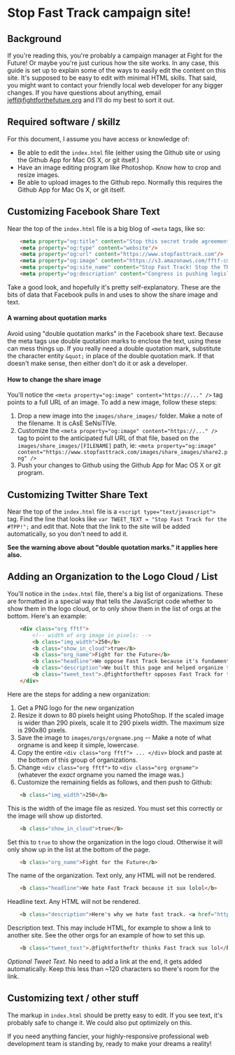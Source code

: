 Stop Fast Track campaign site!
==============================

Background
----------
If you're reading this, you're probably a campaign manager at Fight for the
Future! Or maybe you're just curious how the site works. In any case, this guide
is set up to explain some of the ways to easily edit the content on this site.
It's supposed to be easy to edit with minimal HTML skills. That said, you might
want to contact your friendly local web developer for any bigger changes.
If you have questions about anything, email jeff@fightforthefuture.org and I'll
do my best to sort it out.

Required software / skillz
--------------------------
For this document, I assume you have access or knowledge of:

* Be able to edit the `index.html` file (either using the Github site or using
  the Github App for Mac OS X, or git itself.)
* Have an image editing program like Photoshop. Know how to crop and resize
  images.
* Be able to upload images to the Github repo. Normally this requires the Github
  App for Mac Os X, or git itself.


Customizing Facebook Share Text
-------------------------------
Near the top of the `index.html` file is a big blog of `<meta` tags, like so:

```html
    <meta property="og:title" content="Stop this secret trade agreement that would censor the Internet."/>
    <meta property="og:type" content="website"/>
    <meta property="og:url" content="https://www.stopfasttrack.com"/>
    <meta property="og:image" content="https://s3.amazonaws.com/fftf-cms/media/opengraph/Screen_Shot_2014-01-03_at_7.20.26_PM.png"/>
    <meta property="og:site_name" content="Stop Fast Track! Stop the TPP!"/>
    <meta property="og:description" content="Congress is pushing legislation right now that would 'Fast Track' the Trans-Pacific Partnership -- a secretive agreement negotiated behind closed doors by government bureaucrats and more than 600 corporate lobbyists. It threatens everything you care about: democracy, jobs, the environment, and the Internet."/>
```
Take a good look, and hopefully it's pretty self-explanatory. These are the
bits of data that Facebook pulls in and uses to show the share image and text.

#### A warning about quotation marks

Avoid using "double quotation marks" in the Facebook share text. Because the
meta tags use double quotation marks to enclose the text, using these can mess
things up. If you really need a double quotation mark, substitute the character
entity `&quot;` in place of the double quotation mark. If that doesn't make
sense, then either don't do it or ask a developer.

#### How to change the share image

You'll notice the `<meta property="og:image" content="https://..." />` tag
points to a full URL of an image. To add a new image, follow these steps:

1. Drop a new image into the `images/share_images/` folder. Make a note of the
   filename. It is cAsE SeNsiTIVe.
2. Customize the `<meta property="og:image" content="https://..." />` tag to
   point to the anticipated full URL of that file, based on the
   `images/share_images/[FILENAME]` path, ie:
   `<meta property="og:image" content="https://www.stopfasttrack.com/images/share_images/share2.png" />`
3. Push your changes to Github using the Github App for Mac OS X or git program.

Customizing Twitter Share Text
------------------------------
Near the top of the `index.html` file is a `<script type="text/javascript">`
tag. Find the line that looks like
`var TWEET_TEXT = "Stop Fast Track for the #TPP!";` and edit that. Note that the
link to the site will be added automatically, so you don't need to add it.

**See the warning above about "double quotation marks." it applies here also.**

Adding an Organization to the Logo Cloud / List
-----------------------------------------------
You'll notice in the `index.html` file, there's a big list of organizations.
These are formatted in a special way that tells the JavaScript code whether to
show them in the logo cloud, or to only show them in the list of orgs at the
bottom. Here's an example:

```html
    <div class="org fftf">
        <!-- width of org image in pixels: -->
        <b class="img_width">250</b>
        <b class="show_in_cloud">true</b>
        <b class="org_name">Fight for the Future</b>
        <b class="headline">We oppose Fast Track because it's fundamentally undemocratic and the TPP would censor the Internet.</b>
        <b class="description">We built this page and helped organize this diverse range of groups to fight back because the TPP is bad for everything you care about. Follow us on <a href="http://twitter.com/fightfortheftr" target="_blank">Twitter</a> and <a href="http://facebook.com/fightfortheftr" target="_blank">Facebook</a> for updates.</b>
        <b class="tweet_text">.@fightfortheftr opposes Fast Track for the TPP because it's fundamentally undemocratic and would censor the net.</b>
    </div>
```

Here are the steps for adding a new organization:

1. Get a PNG logo for the new organization
2. Resize it down to 80 pixels height using PhotoShop. If the scaled image is
   wider than 290 pixels, scale it to 290 pixels width. The maximum size is
   290x80 pixels.
3. Save the image to `images/orgs/orgname.png` -- Make a note of what orgname is
   and keep it simple, lowercase.
4. Copy the entire `<div class="org fftf"> ... </div>` block and paste at the
   bottom of this group of organizations.
5. Change `<div class="org fftf">` to `<div class="org orgname">` (whatever the
   _exact_ orgname you named the image was.)
6. Customize the remaining fields as follows, and then push to Github:

```html
    <b class="img_width">250</b>
```
This is the width of the image file as resized. You must set this correctly or
the image will show up distorted.

```html
    <b class="show_in_cloud">true</b>
```
Set this to `true` to show the organization in the logo cloud. Otherwise it will
only show up in the list at the bottom of the page.

```html
    <b class="org_name">Fight for the Future</b>
```
The name of the organization. Text only, any HTML will not be rendered.

```html
    <b class="headline">We hate Fast Track because it sux lolol</b>
```
Headline text. Any HTML will not be rendered.

```html
    <b class="description">Here's why we hate fast track. <a href="https://trolol.com">More info</a></b>
```
Description text. This may include HTML, for example to show a link to another
site. See the other orgs for an example of how to set this up.

```html
    <b class="tweet_text">.@fightfortheftr thinks Fast Track sux lol</b>
```
_Optional Tweet Text_. No need to add a link at the end, it gets added
automatically. Keep this less than ~120 characters so there's room for the link.

Customizing text / other stuff
------------------------------
The markup in `index.html` should be pretty easy to edit. If you see text, it's
probably safe to change it. We could also put optimizely on this.

If you need anything fancier, your highly-responsive professional web
development team is standing by, ready to make your dreams a reality!